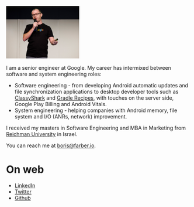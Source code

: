 
<img src="img/Header.jpg" width="200"/>

I am a senior engineer at Google. My career has intermixed between software and system engineering roles:

* Software engineering - from developing Android automatic updates and file synchronization applications
  to desktop developer tools such as [ClassyShark](https://github.com/google/android-classyshark)
  and [Gradle Recipes](https://github.com/android/gradle-recipes), with touches on the server side, Google Play
  Billing and Android Vitals.
* System engineering - helping companies with Android memory, file system and I/O (ANRs, network) improvement.
 
I received my masters in Software Engineering and MBA in Marketing from [Reichman 
University](https://www.runi.ac.il/en/) in Israel.

You can reach me at <boris@farber.io>.

# On web
* [LinkedIn](https://www.linkedin.com/in/borisfarber/) 
* [Twitter](https://x.com/BorisFarber) 
* [Github](https://github.com/borisf) 
